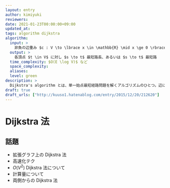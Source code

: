 ```yaml
---
layout: entry
author: kimiyuki
reviewers:
date: 2021-01-23T00:00:00+09:00
updated_at:
tags: algorithm dijkstra
algorithm:
  input: >
    非負の辺重み $c : V \to \lbrace x \in \mathbb{R} \mid x \ge 0 \rbrace$ 付き有向グラフ $G = (V, E)$ および頂点 $s \in V$
  output: >
    各頂点 $t \in V$ に対し $s \to t$ 最短路長、あるいは $s \to t$ 最短路
  time_complexity: $O(E \log V)$ など
  space_complexity:
  aliases:
  level: green
description: >
  Dijkstra's algorithm とは、単一始点最短経路問題を解くアルゴリズムのひとつ。辺に非負の重みが付いた有向グラフ $G$ と頂点 $s$ が与えられたとき、$s$ を始点とする $s \to t$ 最短経路をすべての頂点 $t$ に対して $O(E \log V)$ などで求める。コストが非負という仮定をもとに動的計画法を利用する。
draft: true
draft_urls: ["http://kuuso1.hatenablog.com/entry/2015/12/20/212620"]
---
```


# Dijkstra 法

## 話題

-   拡張グラフ上の Dijkstra 法
-   高速化テク
-   $O(V^2)$ Dijkstra 法について
-   計算量について
-   両側からの Dijkstra 法
